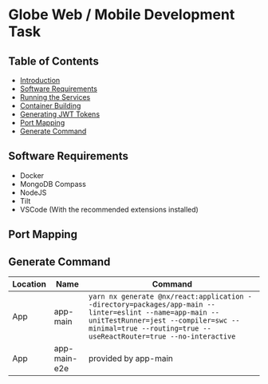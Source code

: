 # Globe Web / Mobile Development Task

## Table of Contents

- [Introduction](#introduction)
- [Software Requirements](#software-requirements)
- [Running the Services](#running-the-services)
- [Container Building](#container-building)
- [Generating JWT Tokens](#generating-jwt)
- [Port Mapping](#port-mapping)
- [Generate Command](#generate-command)

## Software Requirements

- Docker
- MongoDB Compass
- NodeJS
- Tilt
- VSCode (With the recommended extensions installed)

## Port Mapping

## Generate Command

| Location | Name         | Command                                                                                                                                                                                                          |
| -------- | ------------ | ---------------------------------------------------------------------------------------------------------------------------------------------------------------------------------------------------------------- |
| App      | app-main     | `yarn nx generate @nx/react:application --directory=packages/app-main --linter=eslint --name=app-main --unitTestRunner=jest --compiler=swc --minimal=true --routing=true --useReactRouter=true --no-interactive` |
| App      | app-main-e2e | provided by app-main                                                                                                                                                                                             |
